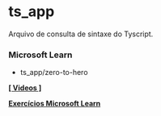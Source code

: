 # ts_app

Arquivo de consulta de sintaxe do Tyscript.

### Microsoft Learn

- ts_app/zero-to-hero

**[[ Videos ]](https://www.youtube.com/watch?v=0cxJ1RQ7Gv0&list=TLPQMDEwNDIwMjIwEOk95GsA5A&index=1&ab_channel=GlauciaLemos)**

**[Exercícios Microsoft Learn](https://docs.microsoft.com/pt-br/learn/paths/build-javascript-applications-typescript/?WT.mc_id=javascript-23355-gllemos)**
